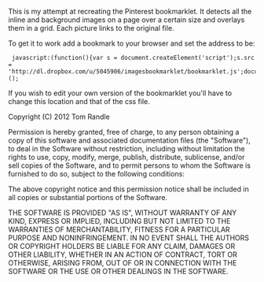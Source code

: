 

This is my attempt at recreating the Pinterest bookmarklet. It detects all the inline and background images on a page over a certain size and overlays them in a grid. Each picture links to the original file. 

To get it to work add a bookmark to your browser and set the address to be:

     javascript:(function(){var s = document.createElement('script');s.src = 'http://dl.dropbox.com/u/5045906/imagesbookmarklet/bookmarklet.js';document.body.appendChild(s);})();

If you wish to edit your own version of the bookmarklet you'll have to change this location and that of the css file.



Copyright (C) 2012 Tom Randle

Permission is hereby granted, free of charge, to any person obtaining a copy of this software and associated documentation files (the "Software"), to deal in the Software without restriction, including without limitation the rights to use, copy, modify, merge, publish, distribute, sublicense, and/or sell copies of the Software, and to permit persons to whom the Software is furnished to do so, subject to the following conditions:

The above copyright notice and this permission notice shall be included in all copies or substantial portions of the Software.

THE SOFTWARE IS PROVIDED "AS IS", WITHOUT WARRANTY OF ANY KIND, EXPRESS OR IMPLIED, INCLUDING BUT NOT LIMITED TO THE WARRANTIES OF MERCHANTABILITY, FITNESS FOR A PARTICULAR PURPOSE AND NONINFRINGEMENT. IN NO EVENT SHALL THE AUTHORS OR COPYRIGHT HOLDERS BE LIABLE FOR ANY CLAIM, DAMAGES OR OTHER LIABILITY, WHETHER IN AN ACTION OF CONTRACT, TORT OR OTHERWISE, ARISING FROM, OUT OF OR IN CONNECTION WITH THE SOFTWARE OR THE USE OR OTHER DEALINGS IN THE SOFTWARE.



